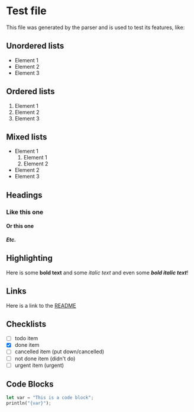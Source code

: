 # Test file
This file was generated by the parser and is used to test its features, like:
## Unordered lists
- Element 1 
- Element 2
- Element 3
## Ordered lists
1. Element 1 
2. Element 2
3. Element 3
## Mixed lists
- Element 1 
    1. Element 1 
    2. Element 2
- Element 2
- Element 3
## Headings
### Like this one
#### Or this one
##### Etc.
## Highlighting 
Here is some **bold text** and some *italic text* 
and even some ***bold italic text***!
## Links
Here is a link to the [README](README.md)
## Checklists
- [ ] todo item
- [x] done item
- [ ] cancelled item (put down/cancelled)
- [ ] not done item (didn't do)
- [ ] urgent item (urgent)
## Code Blocks
``` rust
let var = "This is a code block";
println("{var}");
``` 